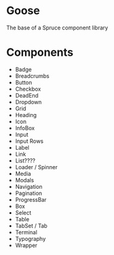 # Goose
The base of a Spruce component library

# Components
* Badge
* Breadcrumbs
* Button
* Checkbox
* DeadEnd
* Dropdown
* Grid
* Heading
* Icon
* InfoBox
* Input
* Input Rows
* Label
* Link
* List????
* Loader / Spinner
* Media
* Modals
* Navigation
* Pagination
* ProgressBar
* Box
* Select
* Table
* TabSet / Tab
* Terminal
* Typography
* Wrapper
